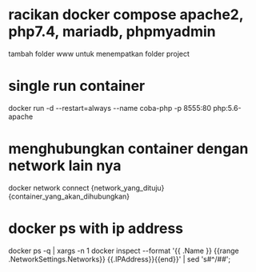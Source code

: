 # racikan docker compose apache2, php7.4, mariadb, phpmyadmin
tambah folder www untuk menempatkan folder project

# single run container
docker run -d --restart=always --name coba-php  -p 8555:80 php:5.6-apache

# menghubungkan container dengan network lain nya
docker network connect {network_yang_dituju} {container_yang_akan_dihubungkan}

# docker ps with ip address
docker ps -q | xargs -n 1 docker inspect --format '{{ .Name }} {{range .NetworkSettings.Networks}} {{.IPAddress}}{{end}}' | sed 's#^/##';

